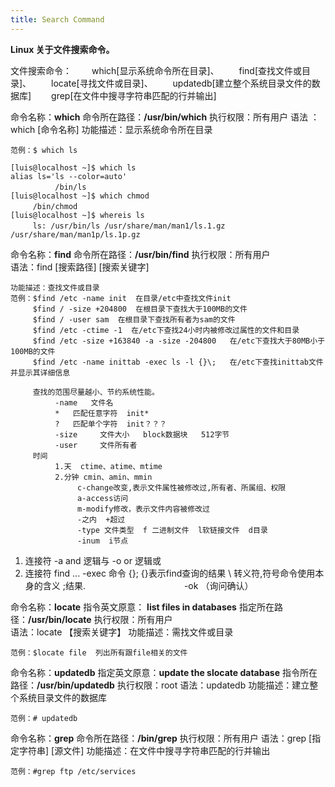 ```yaml
---
title: Search Command
---
```


**Linux 关于文件搜索命令。**

文件搜索命令：
　　which[显示系统命令所在目录]、
　　find[查找文件或目录]、
　　locate[寻找文件或目录]、
　　updatedb[建立整个系统目录文件的数据库]
　　grep[在文件中搜寻字符串匹配的行并输出]


命令名称：**which**   命令所在路径：**/usr/bin/which**   执行权限：所有用户
语法 ：which [命令名称]   功能描述：显示系统命令所在目录
```
范例：$ which ls
 
[luis@localhost ~]$ which ls
alias ls='ls --color=auto'
　　　　　　/bin/ls
[luis@localhost ~]$ which chmod
　　　/bin/chmod
[luis@localhost ~]$ whereis ls
　　　ls: /usr/bin/ls /usr/share/man/man1/ls.1.gz /usr/share/man/man1p/ls.1p.gz
```

命令名称：**find**   命令所在路径：**/usr/bin/find**    执行权限：所有用户  
语法：find [搜索路径] [搜索关键字]
```
功能描述：查找文件或目录
范例：$find /etc -name init  在目录/etc中查找文件init
　　　$find / -size +204800  在根目录下查找大于100MB的文件
　　　$find / -user sam  在根目录下查找所有者为sam的文件
　　　$find /etc -ctime -1  在/etc下查找24小时内被修改过属性的文件和目录
　　　$find /etc -size +163840 -a -size -204800   在/etc下查找大于80MB小于100MB的文件
　　　$find /etc -name inittab -exec ls -l {}\;   在/etc下查找inittab文件并显示其详细信息

　　　查找的范围尽量越小、节约系统性能。
　　　　　　-name   文件名
　　　　　　*   匹配任意字符  init*
　　　　　　?   匹配单个字符  init？？？
　　　　　　-size     文件大小   block数据块   512字节
　　　　　　-user     文件所有者
　　　时间
　　　　　　1.天  ctime、atime、mtime
　　　　　　2.分钟 cmin、amin、mmin
　　　　　　　　　c-change改变,表示文件属性被修改过,所有者、所属组、权限
　　　　　　　　　a-access访问
　　　　　　　　　m-modify修改，表示文件内容被修改过
　　　　　　　　　-之内  +超过
　　　　　　　　　-type 文件类型  f 二进制文件  l软链接文件  d目录
　　　　　　　　　-inum  i节点
```

1. 连接符  -a   and  逻辑与  -o  or 逻辑或
2. 连接符  find  ...  -exec 命令 {}\;   {}表示find查询的结果    \ 转义符,符号命令使用本身的含义 ;结果.
　　　　　　　　　　　-ok  （询问确认）

命令名称：**locate**   指令英文原意： **list files in databases**
指定所在路径：**/usr/bin/locate**  执行权限：所有用户  
语法：locate 【搜索关键字】 
功能描述：需找文件或目录
```
范例：$locate file  列出所有跟file相关的文件
```

命令名称：**updatedb**   指定英文原意：**update the slocate database**
指令所在路径：**/usr/bin/updatedb**   执行权限：root
语法：updatedb
功能描述：建立整个系统目录文件的数据库
```
范例：# updatedb
```

命令名称：**grep**   命令所在路径：**/bin/grep**  执行权限：所有用户
语法：grep [指定字符串] [源文件]
功能描述：在文件中搜寻字符串匹配的行并输出
```
范例：#grep ftp /etc/services
```


 
 